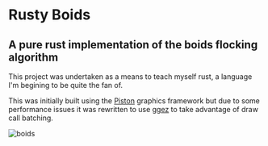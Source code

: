 # Rusty Boids

## A pure rust implementation of the boids flocking algorithm

This project was undertaken as a means to teach myself rust, a language I'm begining to be quite the fan of. 

This was initially built using the [Piston](https://github.com/PistonDevelopers/piston) graphics framework but due to some performance issues it was rewritten to use [ggez](https://github.com/ggez/ggez) to take advantage of draw call batching.

![boids](boids_function.gif)
